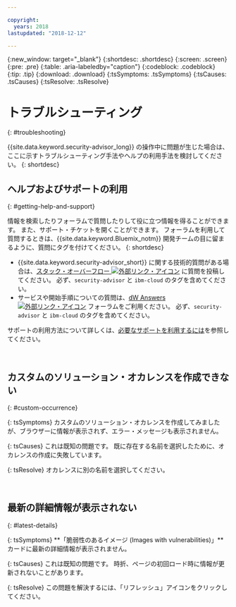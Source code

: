 ```yaml
---

copyright:
  years: 2018
lastupdated: "2018-12-12"

---
```


{:new_window: target="_blank"}
{:shortdesc: .shortdesc}
{:screen: .screen}
{:pre: .pre}
{:table: .aria-labeledby="caption"}
{:codeblock: .codeblock}
{:tip: .tip}
{:download: .download}
{:tsSymptoms: .tsSymptoms}
{:tsCauses: .tsCauses}
{:tsResolve: .tsResolve}

# トラブルシューティング
{: #troubleshooting}

{{site.data.keyword.security-advisor_long}} の操作中に問題が生じた場合は、ここに示すトラブルシューティング手法やヘルプの利用手法を検討してください。
{: shortdesc}


## ヘルプおよびサポートの利用
{: #getting-help-and-support}



情報を検索したりフォーラムで質問したりして役に立つ情報を得ることができます。 また、サポート・チケットを開くことができます。 フォーラムを利用して質問するときは、{{site.data.keyword.Bluemix_notm}} 開発チームの目に留まるように、質問にタグを付けてください。
{: shortdesc}

* {{site.data.keyword.security-advisor_short}} に関する技術的質問がある場合は、<a href="http://stackoverflow.com/search?q=ibm+" target="_blank">スタック・オーバーフロー <img src="../../icons/launch-glyph.svg" alt="外部リンク・アイコン"></a> に質問を投稿してください。 必ず、`security-advisor` と `ibm-cloud` のタグを含めてください。
* サービスや開始手順についての質問は、<a href="https://developer.ibm.com/answers/search.html?f=&type=question&redirect=search%2Fsearch&sort=relevance&q=appid%20[bluemix]" target="_blank">dW Answers <img src="../../icons/launch-glyph.svg" alt="外部リンク・アイコン"></a> フォーラムをご利用ください。 必ず、`security-advisor` と `ibm-cloud` のタグを含めてください。

サポートの利用方法について詳しくは、[必要なサポートを利用するには](/docs/get-support/howtogetsupport.html#getting-customer-support)を参照してください。

</br>

## カスタムのソリューション・オカレンスを作成できない
{: #custom-occurrence}

{: tsSymptoms}
カスタムのソリューション・オカレンスを作成してみましたが、ブラウザーに情報が表示されず、エラー・メッセージも表示されません。

{: tsCauses}
これは既知の問題です。 既に存在する名前を選択したために、オカレンスの作成に失敗しています。

{: tsResolve}
オカレンスに別の名前を選択してください。

</br>

## 最新の詳細情報が表示されない
{: #latest-details}

{: tsSymptoms}
**「脆弱性のあるイメージ (Images with vulnerabilities)」**カードに最新の詳細情報が表示されません。

{: tsCauses}
これは既知の問題です。 時折、ページの初回ロード時に情報が更新されないことがあります。

{: tsResolve}
この問題を解決するには、「リフレッシュ」アイコンをクリックしてください。
